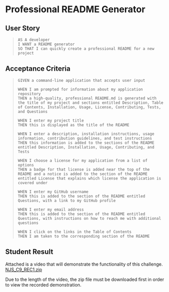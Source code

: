 # Professional README Generator

## User Story
> `AS A developer`  
> `I WANT a README generator`  
> `SO THAT I can quickly create a professional README for a new project`

## Acceptance Criteria
> `GIVEN a command-line application that accepts user input`
> 
> `WHEN I am prompted for information about my application repository`  
> `THEN a high-quality, professional README.md is generated with the title of my project and sections entitled Description, Table of Contents, Installation, Usage, License, Contributing, Tests, and Questions`
> 
> `WHEN I enter my project title`  
> `THEN this is displayed as the title of the README`
> 
> `WHEN I enter a description, installation instructions, usage information, contribution guidelines, and test instructions`  
> `THEN this information is added to the sections of the README entitled Description, Installation, Usage, Contributing, and Tests`
> 
> `WHEN I choose a license for my application from a list of options`  
> `THEN a badge for that license is added near the top of the README and a notice is added to the section of the README entitled License that explains which license the application is covered under`
>
> `WHEN I enter my GitHub username`  
> `THEN this is added to the section of the README entitled Questions, with a link to my GitHub profile`
>
> `WHEN I enter my email address`  
> `THEN this is added to the section of the README entitled Questions, with instructions on how to reach me with additional questions`
>
> `WHEN I click on the links in the Table of Contents`  
> `THEN I am taken to the corresponding section of the README`

## Student Result
Attached is a video that will demonstrate the functionality of this challenge.  
[NJS_C9_REC1.zip](https://github.com/nava003/ADN_README_Generator/files/12553443/NJS_C9_REC1.zip)  
  
Due to the length of the video, the zip file must be downloaded first in order to view the recorded demonstration.
